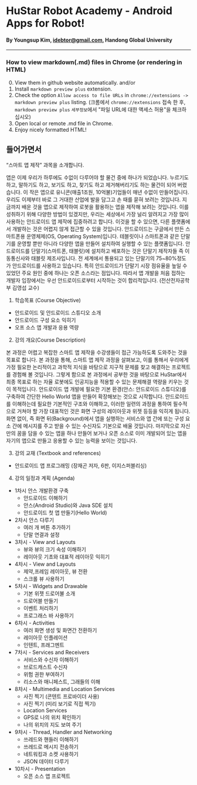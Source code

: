 
# HuStar Robot Academy - Android Apps for Robot!
#### By Youngsup Kim, idebtor@gmail.com, Handong Global University
-------------------------------
### How to view markdown(.md) files in Chrome (or rendering in HTML)
 0. View them in github website automatically.
 and/or
 1. Install `markdown preview plus` extension.
 2. Check the option `Allow access to file URLs` in `chrome://extensions -> markdown preview plus` listing.
    (크롬에서 `chrome://extensions` 접속 한 후, `markdown preview plus` `세부정보`에서 "파일 URL에 대한 액세스 허용"을 체크하십시오)
 3. Open local or remote .md file in Chrome.
 4. Enjoy nicely formatted HTML!

## 들어가면서

“스마트 앱 제작” 과목을 소개합니다.

앱은 이제 우리가 하루에도 수없이 다루어야 할 물건 중에 하나가 되었습니다. 누르기도 하고, 말하기도 하고, 보기도 하고, 찾기도 하고 제거해버리기도 하는 물건이 되어 버렸습니다. 이 작은 앱으로 유니콘(매출1조원, 10억불)기업들이 매년 수없이 만들어집니다. 우리도 이제부터 바로 그 거대한 산업에 발을 담그고 손 때를 묻혀 보려는 것입니다. 지금까지 배운 것을 앱으로 제작하여 로봇을 활용하는 앱을 제작해 보려는 것입니다. 이를 성취하기 위해 다양한 방법이 있겠지만, 우리는 세상에서 가장 널리 알려지고 가장 많이 사용하는 안드로이드 앱 제작에 집중하려고 합니다. 이것을 할 수 있으면, 다른 플랫폼에서 개발하는 것은 어렵지 않게 접근할 수 있을 것입니다.
안드로이드는 구글에서 만든 스마트폰용 운영체제(OS, Operating System)입니다. 테블릿이나 스마트폰과 같은 단말기를 운영할 뿐만 아니라 다양한 앱을 만들어 설치하여 실행할 수 있는 플랫폼입니다. 안드로이드를 단말기(스마트폰, 태블릿)에 설치하고 배포하는 것은 단말기 제작자들 즉 이동통신사와 태블릿 제조사입니다. 전 세계에서 통용되고 있는 단말기의 75~80%정도가 안드로이드를 사용하고 있습니다. 특히 안드로이드가 단말기 시장 점유율을 높일 수 있었던 주요 원인 중에 하나는 오픈 소스라는 점입니다. 따라서 앱 개발을 처음 접하는 개발자 입장에서는 우선 안드로이드로부터 시작하는 것이 합리적입니다.
(전산전자공학부 김영섭 교수)

1.	학습목표 (Course Objective)
  - 안드로이드 및 안드로이드 스튜디오 소개
  - 안드로이드 구성 요소 익히기
  - 오프 소스 앱 개발과 응용 역량

2. 강의 개요(Course Description)

본 과정은 어렵고 복잡한 스마트 앱 제작을 수강생들이 접근 가능하도록 도와주는 것을 목표로 합니다. 본 과정을 통해, 스마트 앱 제작 과정을 살펴보고, 이를 통해서 우리에게 가정 필요한 논리적이고 과학적 지식을 바탕으로 지구적 문제를 찾고 해결하는 프로젝트를 경험해 볼 것입니다. 그렇게 함으로 본 과정에서 공부한 것을 바탕으로 HuStar에서 최종 목표로 하는 자율 로봇에도 인공지능을 적용할 수 있는 문제해결 역량을 키우는 것이 목적입니다.
안드로이드 앱 개발에 필요한 기본 환경(안스: 안드로이드 스튜디오)를 구축하여 간단한 Hello World 앱을 만들어 확장해보는 것으로 시작합니다. 안드로이드를 이해하는데 필요한 기본적인 구조와 이해하고, 이러한 일련의 과정을 통하여 필수적으로 거쳐야 할 가장 대표적인 것은 화면 구성의 레이아웃과 위젯 등등을 익히게 됩니다. 화면 없이, 즉 화면 뒤(Background)에서 앱을 실행하는 서비스와 앱 간에 또는 구성 요소 간에 메시지를 주고 받을 수 있는 수신자도 기본으로 배울 것입니다. 마지막으로 자신 만의 꿈을 담을 수 있는 앱을 하나 만들어 보거나 오픈 소스로 이미 개발되어 있는 앱을 자기의 앱으로 만들고 응용할 수 있는 능력을 보이는 것입니다.

3. 강의 교재 (Textbook and references)
- 안드로이드 앱 프로그래밍 (장재곤 저자, 6판, 이지스퍼블리싱)

4. 강의 일정과 계획 (Agenda)

  - 1차시 안스 개발환경 구축
      - 안드로이드 이해하기
      - 안스(Android Studio)와 Java SDE 설치
      -	안드로이드 첫 앱 만들기(Hello World)
  - 2차시 안스 다루기
      -	여러 개 버튼 추가하기
      -	단말 연결과 설정
  - 3차시 - View and Layouts
      -	뷰와 뷰의 크기 속성 이해하기
      -	레이아웃 기초와 대표적 레이아웃 익히기
  - 4차시 - View and Layouts
      - 제약,프레임 레이아웃, 뷰 전환
      -	스크롤 뷰 사용하기
  - 5차시 - Widgets and Drawable
      -	기본 위젯 드로어불 소개
      -	드로어블 만들기
      -	이벤트 처리하기
      -	프로그래스 바 사용하기
  - 6차시 - Activities
      -	여러 화면 생성 및 화면간 전환하기
      -	레이아웃 인플레이션
      -	인텐트, 프래그멘트
  - 7차시 - Services and Receivers
      - 서비스와 수신자 이해하기
      -	브로드캐스트 수신자
      -	위험 권한 부여하기
      -	리소스와 매니페스트, 그래들의 이해
  - 8차시 - Multimedia and Location Services
      - 사진 찍기 (콘텐트 프로바이더 사용)
      -	사진 찍기 (미리 보기로 직접 찍기)
      - Location Services
      -	GPS로 나의 위치 확인하기
      -	나의 위치의 지도 보여 주기
  - 9차시 - Thread, Handler and Networking
      -	쓰레드와 핸들러 이해하기
      -	쓰레드로 메시지 전송하기
      -	네트워킹과 소켓 사용하기
      -	JSON 데이터 다루기
  - 10차시 - Presentation
      - 오픈 소스 앱 프로젝트
